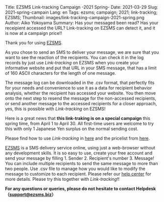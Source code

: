 Title: EZSMS Link-tracking Campaign -2021 Spring-
Date: 2021-03-29
Slug: 2021-spring-campain
Lang: en
Tags: ezsms; campaign; 2021; link-tracking; EZSMS;
Thumbnail: images/link-tracking-campaign-2021-spring.png
Author: Aiko Yokoyama
Summary: Has your messaged been read? Has your receipient accessed the URL? Link-tracking on EZSMS can detect it, and it is now at a campaign price!!

Thank you for using [EZSMS](https://www.ezsms.biz/).

As you chose to send an SMS to deliver your message, we are sure that you want to see the reaction of the recipients.
You can check it in the log records by just use _Link-tracking_ on EZSMS when you create your informative website and put that URL in your SMS message,
that has a limit of 160 ASCII characters for the length of one message.

The message log can be downloaded in the .csv format, that perfectly fits for your needs and convenience to use it as a data for recipient behavior analysis,
whether the recipient has accessed your website. You then move onto the next step to resend the message for the non-accessed recipients, or send another message
to the accessed recipients for a closer approach, yes, this is possible with _Link-tracking_ on EZSMS!

Here is a great news that **this link-traking is on a special campaign** this spring time, from April 1 to April 30.
All first-time users are welcome to try this with only 1 Japanese Yen surplus on the normal sending cost.

Please find how to use _Link-tracking_ in [here](https://help.xoxzo.com/en/ezsms-sms-delivery-service/articles/link-tracking-feature/)
and the pricelist from [here](https://www.ezsms.biz/ja/faq/price/).

[EZSMS](https://www.ezsms.biz/) is a SMS delivery service online, using just a web-browser without any development skills.
It is so easy to use, create your free account and send your message by filling 1. Sender 2. Recipient's number 3. Message!
You can include multiple recipients to send the same message to more than two people.
Use .csv file to manage how you would like to modify the message to customize to each recipient. Please refer our 
[help center](https://help.xoxzo.com/ezsms-sms-delivery-service/articles/how-to-send-with-customised-csv/) for more details.
Please try this together with _Link-tracking_!!

**For any questions or queries, please do not hesitate to contact Helpdesk（support@ezsms.biz）**

